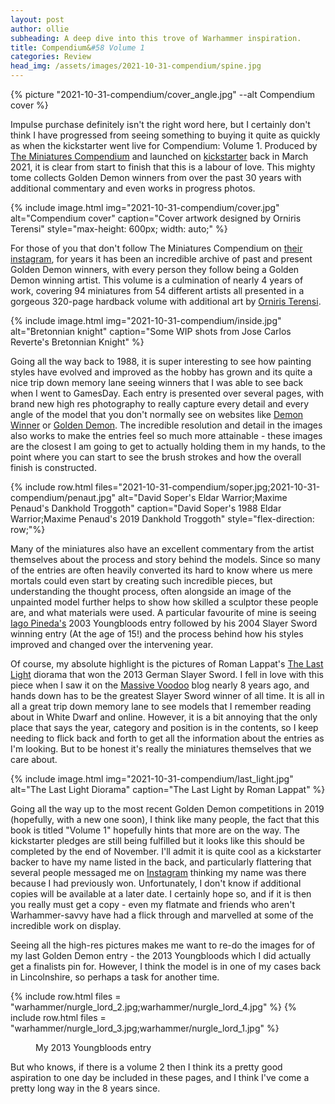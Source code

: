 ```yaml
---
layout: post
author: ollie
subheading: A deep dive into this trove of Warhammer inspiration.
title: Compendium&#58 Volume 1
categories: Review
head_img: /assets/images/2021-10-31-compendium/spine.jpg
---
```

{% picture "2021-10-31-compendium/cover_angle.jpg" --alt Compendium cover %}

Impulse purchase definitely isn't the right word here, but I certainly don't think I have progressed from seeing something to buying it quite as quickly as when the kickstarter went live for Compendium: Volume 1. Produced by [The Miniatures Compendium](https://www.theminiaturescompendium.com/) and launched on [kickstarter](https://www.kickstarter.com/projects/miniaturescompendium/compendium-volume-one/description) back in March 2021, it is clear from start to finish that this is a labour of love. This mighty tome collects Golden Demon winners from over the past 30 years with additional commentary and even works in progress photos.

<!--more-->

{% include image.html img="2021-10-31-compendium/cover.jpg" alt="Compendium cover" caption="Cover artwork designed by Orniris Terensi" style="max-height: 600px; width: auto;" %}

For those of you that don't follow The Miniatures Compendium on [their instagram](https://www.instagram.com/thegoldendemoncompendium/), for years it has been an incredible archive of past and present Golden Demon winners, with every person they follow being a Golden Demon winning artist. This volume is a culmination of nearly 4 years of work, covering 94 miniatures from 54 different artists all presented in a gorgeous 320-page hardback volume with additional art by [Orniris Terensi](https://www.instagram.com/orniris/).

{% include image.html img="2021-10-31-compendium/inside.jpg" alt="Bretonnian knight" caption="Some WIP shots from Jose Carlos Reverte's Bretonnian Knight" %}

Going all the way back to 1988, it is super interesting to see how painting styles have evolved and improved as the hobby has grown and its quite a nice trip down memory lane seeing winners that I was able to see back when I went to GamesDay. Each entry is presented over several pages, with brand new high res photography to really capture every detail and every angle of the model that you don't normally see on websites like [Demon Winner](http://demonwinner.free.fr/) or [Golden Demon](https://golden-demon.com/). The incredible resolution and detail in the images also works to make the entries feel so much more attainable - these images are the closest I am going to get to actually holding them in my hands, to the point where you can start to see the brush strokes and how the overall finish is constructed.

{% include row.html files="2021-10-31-compendium/soper.jpg;2021-10-31-compendium/penaut.jpg" alt="David Soper's Eldar Warrior;Maxime Penaud's Dankhold Troggoth"  caption="David Soper's 1988 Eldar Warrior;Maxime Penaud's 2019 Dankhold Troggoth" style="flex-direction: row;"%}

Many of the miniatures also have an excellent commentary from the artist themselves about the process and story behind the models. Since so many of the entries are often heavily converted its hard to know where us mere mortals could even start by creating such incredible pieces, but understanding the thought process, often alongside an image of the unpainted model further helps to show how skilled a sculptor these people are, and what materials were used. A particular favourite of mine is seeing [Iago Pineda's](https://www.instagram.com/iagop_works/) 2003 Youngbloods entry followed by his 2004 Slayer Sword winning entry (At the age of 15!) and the process behind how his styles improved and changed over the intervening year.

Of course, my absolute highlight is the pictures of Roman Lappat's [The Last Light](http://massivevoodoo.blogspot.com/2013/11/the-last-light.html) diorama that won the 2013 German Slayer Sword. I fell in love with this piece when I saw it on the [Massive Voodoo](http://massivevoodoo.blogspot.com/) blog nearly 8 years ago, and hands down has to be the greatest Slayer Sword winner of all time. It is all in all a great trip down memory lane to see models that I remember reading about in White Dwarf and online. However, it is a bit annoying that the only place that says the year, category and position is in the contents, so I keep needing to flick back and forth to get all the information about the entries as I'm looking. But to be honest it's really the miniatures themselves that we care about.

{% include image.html img="2021-10-31-compendium/last_light.jpg" alt="The Last Light Diorama" caption="The Last Light by Roman Lappat" %}

Going all the way up to the most recent Golden Demon competitions in 2019 (hopefully, with a new one soon), I think like many people, the fact that this book is titled "Volume 1" hopefully hints that more are on the way. The kickstarter pledges are still being fulfilled but it looks like this should be completed by the end of November. I'll admit it is quite cool as a kickstarter backer to have my name listed in the back, and particularly flattering that several people messaged me on [Instagram](https://www.instagram.com/ifthehuefits.blog/) thinking my name was there because I had previously won. Unfortunately, I don't know if additional copies will be available at a later date. I certainly hope so, and if it is then you really must get a copy - even my flatmate and friends who aren't Warhammer-savvy have had a flick through and marvelled at some of the incredible work on display.

Seeing all the high-res pictures makes me want to re-do the images for of my last Golden Demon entry - the 2013 Youngbloods which I did actually get a finalists pin for. However, I think the model is in one of my cases back in Lincolnshire, so perhaps a task for another time.

<div class="row-images">
{% include row.html files = "warhammer/nurgle_lord_2.jpg;warhammer/nurgle_lord_4.jpg" %}
{% include row.html files = "warhammer/nurgle_lord_3.jpg;warhammer/nurgle_lord_1.jpg" %}
</div>
<figure><figcaption>My 2013 Youngbloods entry</figcaption></figure>


But who knows, if there is a volume 2 then I think its a pretty good aspiration to one day be included in these pages, and I think I've come a pretty long way in the 8 years since.